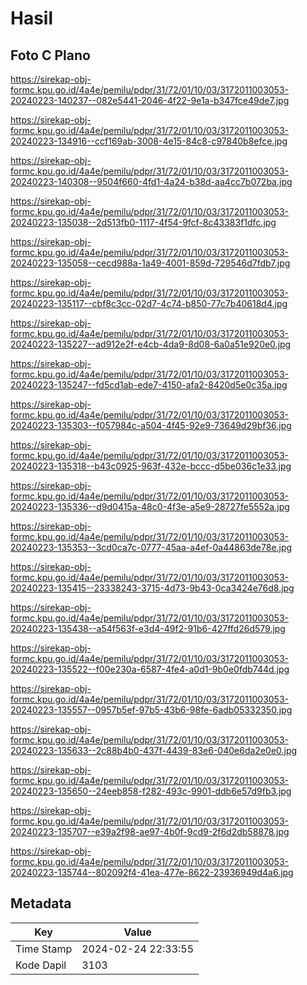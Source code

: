 # Hasil

## Foto C Plano

https://sirekap-obj-formc.kpu.go.id/4a4e/pemilu/pdpr/31/72/01/10/03/3172011003053-20240223-140237--082e5441-2046-4f22-9e1a-b347fce49de7.jpg

https://sirekap-obj-formc.kpu.go.id/4a4e/pemilu/pdpr/31/72/01/10/03/3172011003053-20240223-134916--ccf169ab-3008-4e15-84c8-c97840b8efce.jpg

https://sirekap-obj-formc.kpu.go.id/4a4e/pemilu/pdpr/31/72/01/10/03/3172011003053-20240223-140308--9504f660-4fd1-4a24-b38d-aa4cc7b072ba.jpg

https://sirekap-obj-formc.kpu.go.id/4a4e/pemilu/pdpr/31/72/01/10/03/3172011003053-20240223-135038--2d513fb0-1117-4f54-9fcf-8c43383f1dfc.jpg

https://sirekap-obj-formc.kpu.go.id/4a4e/pemilu/pdpr/31/72/01/10/03/3172011003053-20240223-135058--cecd988a-1a49-4001-859d-729546d7fdb7.jpg

https://sirekap-obj-formc.kpu.go.id/4a4e/pemilu/pdpr/31/72/01/10/03/3172011003053-20240223-135117--cbf8c3cc-02d7-4c74-b850-77c7b40618d4.jpg

https://sirekap-obj-formc.kpu.go.id/4a4e/pemilu/pdpr/31/72/01/10/03/3172011003053-20240223-135227--ad912e2f-e4cb-4da9-8d08-6a0a51e920e0.jpg

https://sirekap-obj-formc.kpu.go.id/4a4e/pemilu/pdpr/31/72/01/10/03/3172011003053-20240223-135247--fd5cd1ab-ede7-4150-afa2-8420d5e0c35a.jpg

https://sirekap-obj-formc.kpu.go.id/4a4e/pemilu/pdpr/31/72/01/10/03/3172011003053-20240223-135303--f057984c-a504-4f45-92e9-73649d29bf36.jpg

https://sirekap-obj-formc.kpu.go.id/4a4e/pemilu/pdpr/31/72/01/10/03/3172011003053-20240223-135318--b43c0925-963f-432e-bccc-d5be036c1e33.jpg

https://sirekap-obj-formc.kpu.go.id/4a4e/pemilu/pdpr/31/72/01/10/03/3172011003053-20240223-135336--d9d0415a-48c0-4f3e-a5e9-28727fe5552a.jpg

https://sirekap-obj-formc.kpu.go.id/4a4e/pemilu/pdpr/31/72/01/10/03/3172011003053-20240223-135353--3cd0ca7c-0777-45aa-a4ef-0a44863de78e.jpg

https://sirekap-obj-formc.kpu.go.id/4a4e/pemilu/pdpr/31/72/01/10/03/3172011003053-20240223-135415--23338243-3715-4d73-9b43-0ca3424e76d8.jpg

https://sirekap-obj-formc.kpu.go.id/4a4e/pemilu/pdpr/31/72/01/10/03/3172011003053-20240223-135438--a54f563f-e3d4-49f2-91b6-427ffd26d579.jpg

https://sirekap-obj-formc.kpu.go.id/4a4e/pemilu/pdpr/31/72/01/10/03/3172011003053-20240223-135522--f00e230a-6587-4fe4-a0d1-9b0e0fdb744d.jpg

https://sirekap-obj-formc.kpu.go.id/4a4e/pemilu/pdpr/31/72/01/10/03/3172011003053-20240223-135557--0957b5ef-97b5-43b6-98fe-6adb05332350.jpg

https://sirekap-obj-formc.kpu.go.id/4a4e/pemilu/pdpr/31/72/01/10/03/3172011003053-20240223-135633--2c88b4b0-437f-4439-83e6-040e6da2e0e0.jpg

https://sirekap-obj-formc.kpu.go.id/4a4e/pemilu/pdpr/31/72/01/10/03/3172011003053-20240223-135650--24eeb858-f282-493c-9901-ddb6e57d9fb3.jpg

https://sirekap-obj-formc.kpu.go.id/4a4e/pemilu/pdpr/31/72/01/10/03/3172011003053-20240223-135707--e39a2f98-ae97-4b0f-9cd9-2f6d2db58878.jpg

https://sirekap-obj-formc.kpu.go.id/4a4e/pemilu/pdpr/31/72/01/10/03/3172011003053-20240223-135744--802092f4-41ea-477e-8622-23936949d4a6.jpg


## Metadata

| Key        | Value               |
| ---------- | ------------------- |
| Time Stamp | 2024-02-24 22:33:55 |
| Kode Dapil | 3103                |



